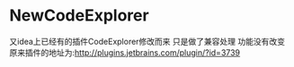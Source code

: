 # NewCodeExplorer
又idea上已经有的插件CodeExplorer修改而来 只是做了兼容处理 功能没有改变 原来插件的地址为:http://plugins.jetbrains.com/plugin/?id=3739
